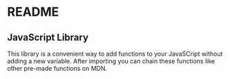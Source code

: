 <!--
@Author: Layne Faler <laynefaler>
@Date:   09-09-2016
@Email:  laynefaler@gmail.com
@Last modified by:   laynefaler
@Last modified time: 09-17-2016
-->

# README

## JavaScript Library

This library is a convenient way to add functions to your JavaSCript without adding a new variable. After importing you can chain these functions like other pre-made functions on MDN.
